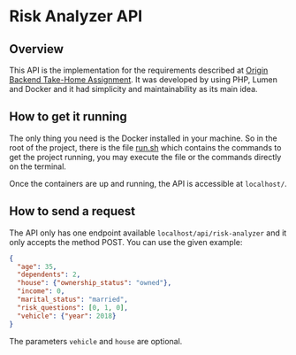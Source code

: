 # Risk Analyzer API

## Overview

This API is the implementation for the requirements described at [Origin Backend Take-Home Assignment](../README.md). 
It was developed by using PHP, Lumen and Docker and it had simplicity and maintainability as its main idea.

## How to get it running

The only thing you need is the Docker installed in your machine. So in the root of the project, there is the file [run.sh](../run.sh) which contains the commands to get the project running, you may execute the file or the commands directly on the terminal.

Once the containers are up and running, the API is accessible at `localhost/`.

## How to send a request

The API only has one endpoint available `localhost/api/risk-analyzer` and it only accepts the method POST.
You can use the given example:

```JSON
{
  "age": 35,
  "dependents": 2,
  "house": {"ownership_status": "owned"},
  "income": 0,
  "marital_status": "married",
  "risk_questions": [0, 1, 0],
  "vehicle": {"year": 2018}
}
```

The parameters `vehicle` and `house` are optional.
